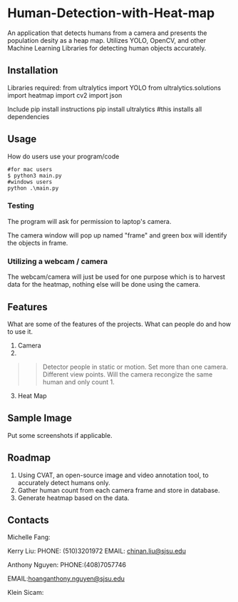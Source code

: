 # Human-Detection-with-Heat-map
An application that detects humans from a camera and presents the population desity as a heap map.
Utilizes YOLO, OpenCV, and other Machine Learning Libraries for detecting human objects accurately. 

## Installation
Libraries required:
from ultralytics import YOLO
from ultralytics.solutions import heatmap
import cv2
import json

Include pip install instructions
pip install ultralytics #this installs all dependencies



## Usage
How do users use your program/code
```
#for mac users
$ python3 main.py
#windows users
python .\main.py

```
### Testing

The program will ask for permission to laptop's camera.

The camera window will pop up named "frame" and green box will identify the objects in frame.

### Utilizing a webcam / camera

The webcam/camera will just be used for one purpose which is to harvest data for the heatmap, nothing else will be done using the camera. 

## Features

What are some of the features of the projects. What can people do and how to use it. 
1. Camera
2. 
>  > Detector people in static or motion.
>  > Set more than one camera. Different view points. Will the camera recongize the same human and only count 1.
3. Heat Map

## Sample Image
Put some screenshots if applicable. 

## Roadmap
1. Using CVAT, an open-source image and video annotation tool, to accurately detect humans only.
2. Gather human count from each camera frame and store in database.
3. Generate heatmap based on the data. 

## Contacts
Michelle Fang:

Kerry Liu:
PHONE: (510)3201972
EMAIL: chinan.liu@sjsu.edu

Anthony Nguyen: 
PHONE:(408)7057746

EMAIL:hoanganthony.nguyen@sjsu.edu

Klein Sicam:
